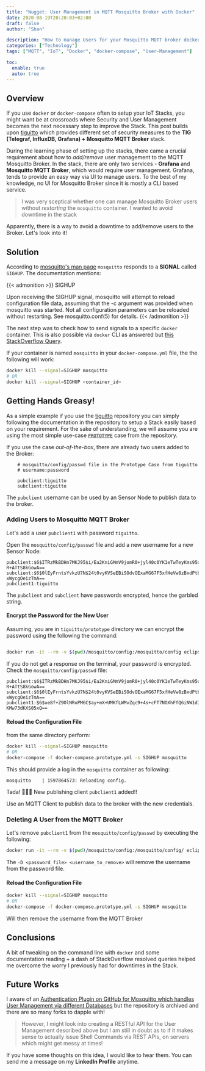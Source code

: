 ```yaml
---
title: "Nugget: User Management in MQTT Mosquitto Broker with Docker"
date: 2020-08-19T20:20:03+02:00
draft: false
author: "Shan"

description: "How to manage Users for your Mosquitto MQTT broker docker container without restarting the container"
categories: ["Technology"]
tags: ["MQTT", "IoT", "Docker", "docker-compose", "User-Management"]

toc:
  enable: true
  auto: true
---
```

<!--more-->

## Overview

If you use `docker` or `docker-compose` often to setup your IoT Stacks, you might want be at crossroads where Security and User Management
becomes the next necessary step to improve the Stack. This post builds upon [tiguitto][1] which provides
different set of security measures to the __TIG (Telegraf, InfluxDB, Grafana) + Mosquitto MQTT Broker__ stack.

During the learning phase of setting up the stacks, there came a crucial requirement about how to *add/remove* user management to the MQTT Mosquitto Broker. In the stack, there are only two services - __Grafana__ and __Mosquitto MQTT Broker__, which would require user management. Grafana, tends to provide an easy way via UI to manage users. To the best of my knowledge, no UI for Mosquitto Broker since it is mostly a CLI based service.

> I was very sceptical whether one can manage Mosquitto Broker users without _restarting_ the `mosquitto` container.
> I wanted to avoid downtime in the stack

Apparently, there is a way to avoid a downtime to add/remove users to the Broker. Let's look into it!

## Solution

According to [mosquitto's man page][2] `mosquitto` responds to a __SIGNAL__ called `SIGHUP`. The documentation mentions:

{{< admonition >}}
SIGHUP

Upon receiving the SIGHUP signal, mosquitto will attempt to reload configuration file data, assuming that the -c argument was provided when mosquitto was started. Not all configuration parameters can be reloaded without restarting. See mosquitto.conf(5) for details.
{{< /admonition >}}

The next step was to check how to send signals to a specific `docker` container. This is also possible via `docker` CLI as answered but [this StackOverflow Query][3].

If your container is named `mosquitto` in your `docker-compose.yml` file, the the following will work:

```bash
docker kill --signal=SIGHUP mosquitto
# OR
docker kill --signal=SIGHUP <container_id>
```

## Getting Hands Greasy!

As a simple example if you use the [tiguitto][1] repository you can simply following the documentation in the repository to setup a Stack easily based on your requirement. For the sake of understanding, we will assume you are using the most simple use-case [`PROTOTYPE`][4] case from the repository.

If you use the case _out-of-the-box_, there are already two users added to the Broker:

```
    # mosquitto/config/passwd file in the Prototype Case from tiguitto
    # username:password

    pubclient:tiguitto
    subclient:tiguitto
```
The `pubclient` username can be used by an Sensor Node to publish data to the broker.

### Adding Users to Mosquitto MQTT Broker

Let's add a user `pubclient1` with password `tiguitto`.

Open the `mosquitto/config/passwd` file and add a new username for a new Sensor Node:

```
pubclient:$6$ITRzMkBDHn7MKJ95$i/Ea2KniGMmV9jomR0+jyl40c0YK1eTwTeyKms95obREDFZzhEIQhTntncJeX3PS9eoj9u
R+ATtS8kGowA==
subclient:$6$0lEyFrntsYvkzU7N$24t0vyKVSeEBiSOdvOExaMG67F5xfHeVw8zBxdPtb9BVjchKFNdiI7WaJApVkVZ/DS+MMk
xWycgOeizTmA==
pubclient1:tiguitto
```
The `pubclient` and `subclient` have passwords encrypted, hence the garbled string.

#### Encrypt the Password for the New User

Assuming, you are in `tiguitto/prototype` directory we can encrypt the password using the following the command:

```bash

docker run -it --rm -v $(pwd)/mosquitto/config:/mosquitto/config eclipse-mosquitto mosquitto_passwd -U /mosquitto/config/passwd
```

If you do not get a response on the terminal, your password is encrypted. Check the `mosquitto/config/passwd` file:

```
pubclient:$6$ITRzMkBDHn7MKJ95$i/Ea2KniGMmV9jomR0+jyl40c0YK1eTwTeyKms95obREDFZzhEIQhTntncJeX3PS9eoj9u
R+ATtS8kGowA==
subclient:$6$0lEyFrntsYvkzU7N$24t0vyKVSeEBiSOdvOExaMG67F5xfHeVw8zBxdPtb9BVjchKFNdiI7WaJApVkVZ/DS+MMk
xWycgOeizTmA==
pubclient1:$6$ue8f+Z9OlNRoPM6C$ay+mX+UMKfLWMvZqc9+4s+cFT7NOXhFfQ6iNW1dIuxnxVRDngWSnKBgkCC5h3l1M3b2Uq
KMw73dKXS05xQ==
```

#### Reload the Configuration File

from the same directory perform:

```bash
docker kill --signal=SIGHUP mosquitto
# OR
docker-compose -f docker-compose.prototype.yml -s SIGHUP mosquitto
```

This should provide a log in the `mosquitto` container as following:

    mosquitto    | 1597864573: Reloading config.

Tada! 👏👏👏 New publishing client `pubclient1` added!!

Use an MQTT Client to publish data to the broker with the new credentials.


### Deleting A User from the MQTT Broker

Let's remove `pubclient1` from the `mosquitto/config/passwd` by executing the following:

```bash
docker run -it --rm -v $(pwd)/mosquitto/config:/mosquitto/config/ eclipse-mosquitto  mosquitto_passwd -D /mosquitto/config/passwd pubclient1
```
The `-D <password_file> <username_to_remove>` will remove the username from the password file.

#### Reload the Configuration File

```bash
docker kill --signal=SIGHUP mosquitto
# OR
docker-compose -f docker-compose.prototype.yml -s SIGHUP mosquitto
```
Will then remove the username from the MQTT Broker


## Conclusions

A bit of tweaking on the command line with `docker` and some documentation reading + a dash of StackOverflow resolved queries helped me overcome the worry I previously had for downtimes in the Stack.

## Future Works

I aware of an [Authentication Plugin on GitHub for Mosquitto which handles User Management via different Databases][5] but the repository is archived and there are so many forks to dapple with!

> However, I might look into creating a RESTful API for the User Management described above but I am still in doubt as to if it makes sense to actually issue Shell Commands via REST APIs, on servers which might get messy at times!

If you have some thoughts on this idea, I would like to hear them. You can send me a message on my __LinkedIn Profile__ anytime.



[1]: https://github.com/shantanoo/tiguitto
[2]: https://mosquitto.org/man/mosquitto-8.html#
[3]: https://stackoverflow.com/questions/25687131/how-to-send-signal-to-program-run-in-a-docker-container
[4]: https://github.com/shantanoo-desai/tiguitto/tree/master/prototype
[5]: https://github.com/jpmens/mosquitto-auth-plug